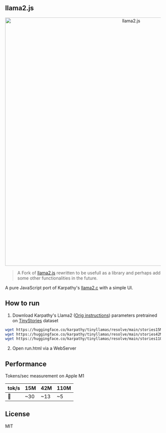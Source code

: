 ## llama2.js

<p align="center">
  <img src="assets/llama2js.jpg" width="800" alt="llama2.js">
</p>

> A Fork of [llama2.js](https://github.com/epicure/llama2.js) rewritten to be usefull as a library and perhaps add some other functionalities in the future.

A pure JavaScript port of Karpathy's [llama2.c](https://github.com/karpathy/llama2.c) with a simple UI.

## How to run
1. Download Karpathy's Llama2 ([Orig instructions](https://github.com/karpathy/llama2.c#feel-the-magic)) parameters pretrained on [TinyStories](https://huggingface.co/datasets/roneneldan/TinyStories) dataset 

```bash
wget https://huggingface.co/karpathy/tinyllamas/resolve/main/stories15M.bin
wget https://huggingface.co/karpathy/tinyllamas/resolve/main/stories42M.bin
wget https://huggingface.co/karpathy/tinyllamas/resolve/main/stories110M.bin
```
2. Open run.html via a WebServer

## Performance

Tokens/sec measurement on Apple M1

|    tok/s   | 15M | 42M | 110M |
|-------|-----|-----|-----|
| 🐢 |  ~30|   ~13   | ~5 |


## License
MIT
